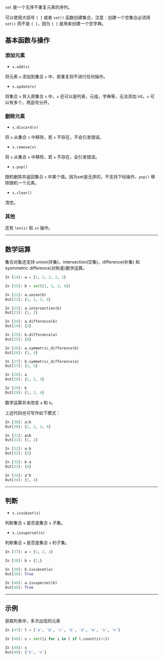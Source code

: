 `set` 是一个无序不重复元素的序列。

可以使用大括号 `{ }` 或者 `set()` 函数创建集合，注意：创建一个空集合必须用 `set()` 而不是 `{ }`，因为 `{ }` 是用来创建一个空字典。

## 基本函数与操作

### 添加元素

* `s.add(x)`

将元素 `x` 添加到集合 `s` 中，若重复则不进行任何操作。

* `s.update(x)`

将集合 `x` 并入原集合 `s` 中，`x` 还可以是列表，元组，字典等，无法添加 int。`x` 可以有多个，用逗号分开。

### 删除元素

* `s.discard(x)`

将 `x` 从集合 `s` 中移除，若 `x` 不存在，不会引发错误。

* `s.remove(x)`

将 `x` 从集合 `s` 中移除，若 `x` 不存在，会引发错误。

* `s.pop()`

随机删除并返回集合 `s` 中某个值。因为set是无序的，不支持下标操作，`pop()` 移除随机一个元素。

* `s.clear()`

清空。

### 其他

还有 `len(s)` 和 `in` 操作。

***

## 数学运算

集合对象还支持 union(并集)，intersection(交集)，difference(补集) 和 sysmmetric difference(对称差)数学运算。

```python
In [14]: a = {1, 1, 2, 2, 3}

In [15]: b = set([1, 1, 2, 4])

In [22]: a.union(b)
Out[22]: {1, 2, 3, 4}

In [23]: a.intersection(b)
Out[23]: {1, 2}

In [24]: a.difference(b)
Out[24]: {3}

In [25]: b.difference(a)
Out[25]: {4}

In [26]: a.symmetric_difference(b)
Out[26]: {3, 4}

In [27]: b.symmetric_difference(a)
Out[27]: {3, 4}

In [28]: a
Out[28]: {1, 2, 3}

In [29]: b
Out[29]: {1, 2, 4}
```

数学运算并未改变 `a` 和 `b`。

上述代码也可写作如下模式：

```python
In [30]: a|b
Out[30]: {1, 2, 3, 4}

In [31]: a&b
Out[31]: {1, 2}

In [32]: a-b
Out[32]: {3}

In [33]: b-a
Out[33]: {4}

In [34]: a^b
Out[34]: {3, 4}
```

***

## 判断

* `s.issubset(x)`

判断集合 `s` 是否是集合 `x` 子集。

* `s.issuperset(x)`

判断集合 `x` 是否是集合 `s` 的子集。

```python
In [37]: a = {1, 2, 3}

In [38]: b = {2,}

In [39]: b.issubset(a)
Out[39]: True

In [40]: a.issuperset(b)
Out[40]: True
```

***

## 示例

获取列表中，多次出现的元素

```python
In [47]: l = ['a', 'b', 'c', 'b', 'd', 'm', 'n', 'n']

In [48]: s = set([i for i in l if l.count(i)>1])

In [49]: s
Out[49]: {'b', 'n'}
```